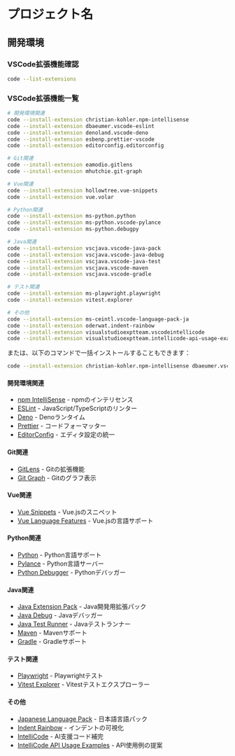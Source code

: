 # プロジェクト名

## 開発環境

### VSCode拡張機能確認

```bash
code --list-extensions
```

### VSCode拡張機能一覧


```bash
# 開発環境関連
code --install-extension christian-kohler.npm-intellisense
code --install-extension dbaeumer.vscode-eslint
code --install-extension denoland.vscode-deno
code --install-extension esbenp.prettier-vscode
code --install-extension editorconfig.editorconfig

# Git関連
code --install-extension eamodio.gitlens
code --install-extension mhutchie.git-graph

# Vue関連
code --install-extension hollowtree.vue-snippets
code --install-extension vue.volar

# Python関連
code --install-extension ms-python.python
code --install-extension ms-python.vscode-pylance
code --install-extension ms-python.debugpy

# Java関連
code --install-extension vscjava.vscode-java-pack
code --install-extension vscjava.vscode-java-debug
code --install-extension vscjava.vscode-java-test
code --install-extension vscjava.vscode-maven
code --install-extension vscjava.vscode-gradle

# テスト関連
code --install-extension ms-playwright.playwright
code --install-extension vitest.explorer

# その他
code --install-extension ms-ceintl.vscode-language-pack-ja
code --install-extension oderwat.indent-rainbow
code --install-extension visualstudioexptteam.vscodeintellicode
code --install-extension visualstudioexptteam.intellicode-api-usage-examples
```

または、以下のコマンドで一括インストールすることもできます：

```bash
code --install-extension christian-kohler.npm-intellisense dbaeumer.vscode-eslint denoland.vscode-deno esbenp.prettier-vscode editorconfig.editorconfig eamodio.gitlens mhutchie.git-graph hollowtree.vue-snippets vue.volar ms-python.python ms-python.vscode-pylance ms-python.debugpy vscjava.vscode-java-pack vscjava.vscode-java-debug vscjava.vscode-java-test vscjava.vscode-maven vscjava.vscode-gradle ms-playwright.playwright vitest.explorer ms-ceintl.vscode-language-pack-ja oderwat.indent-rainbow visualstudioexptteam.vscodeintellicode visualstudioexptteam.intellicode-api-usage-examples
```

#### 開発環境関連
- [npm IntelliSense](https://marketplace.visualstudio.com/items?itemName=christian-kohler.npm-intellisense) - npmのインテリセンス
- [ESLint](https://marketplace.visualstudio.com/items?itemName=dbaeumer.vscode-eslint) - JavaScript/TypeScriptのリンター
- [Deno](https://marketplace.visualstudio.com/items?itemName=denoland.vscode-deno) - Denoランタイム
- [Prettier](https://marketplace.visualstudio.com/items?itemName=esbenp.prettier-vscode) - コードフォーマッター
- [EditorConfig](https://marketplace.visualstudio.com/items?itemName=editorconfig.editorconfig) - エディタ設定の統一

#### Git関連
- [GitLens](https://marketplace.visualstudio.com/items?itemName=eamodio.gitlens) - Gitの拡張機能
- [Git Graph](https://marketplace.visualstudio.com/items?itemName=mhutchie.git-graph) - Gitのグラフ表示

#### Vue関連
- [Vue Snippets](https://marketplace.visualstudio.com/items?itemName=hollowtree.vue-snippets) - Vue.jsのスニペット
- [Vue Language Features](https://marketplace.visualstudio.com/items?itemName=vue.volar) - Vue.jsの言語サポート

#### Python関連
- [Python](https://marketplace.visualstudio.com/items?itemName=ms-python.python) - Python言語サポート
- [Pylance](https://marketplace.visualstudio.com/items?itemName=ms-python.vscode-pylance) - Python言語サーバー
- [Python Debugger](https://marketplace.visualstudio.com/items?itemName=ms-python.debugpy) - Pythonデバッガー

#### Java関連
- [Java Extension Pack](https://marketplace.visualstudio.com/items?itemName=vscjava.vscode-java-pack) - Java開発用拡張パック
- [Java Debug](https://marketplace.visualstudio.com/items?itemName=vscjava.vscode-java-debug) - Javaデバッガー
- [Java Test Runner](https://marketplace.visualstudio.com/items?itemName=vscjava.vscode-java-test) - Javaテストランナー
- [Maven](https://marketplace.visualstudio.com/items?itemName=vscjava.vscode-maven) - Mavenサポート
- [Gradle](https://marketplace.visualstudio.com/items?itemName=vscjava.vscode-gradle) - Gradleサポート

#### テスト関連
- [Playwright](https://marketplace.visualstudio.com/items?itemName=ms-playwright.playwright) - Playwrightテスト
- [Vitest Explorer](https://marketplace.visualstudio.com/items?itemName=vitest.explorer) - Vitestテストエクスプローラー

#### その他
- [Japanese Language Pack](https://marketplace.visualstudio.com/items?itemName=ms-ceintl.vscode-language-pack-ja) - 日本語言語パック
- [Indent Rainbow](https://marketplace.visualstudio.com/items?itemName=oderwat.indent-rainbow) - インデントの可視化
- [IntelliCode](https://marketplace.visualstudio.com/items?itemName=visualstudioexptteam.vscodeintellicode) - AI支援コード補完
- [IntelliCode API Usage Examples](https://marketplace.visualstudio.com/items?itemName=visualstudioexptteam.intellicode-api-usage-examples) - API使用例の提案 